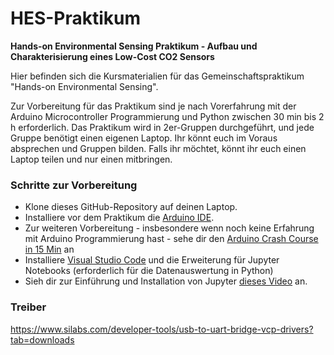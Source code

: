 # HES-Praktikum
**Hands-on Environmental Sensing Praktikum - Aufbau und Charakterisierung eines Low-Cost CO2 Sensors**

Hier befinden sich die Kursmaterialien für das Gemeinschaftspraktikum "Hands-on Environmental Sensing". <br>

Zur Vorbereitung für das Praktikum sind je nach Vorerfahrung mit der Arduino Microcontroller Programmierung und Python zwischen 30 min bis 2 h erforderlich.
Das Praktikum wird in 2er-Gruppen durchgeführt, und jede Gruppe benötigt einen eigenen Laptop. Ihr könnt euch im Voraus absprechen und Gruppen bilden. Falls ihr möchtet, könnt ihr euch einen Laptop teilen und nur einen mitbringen.

### Schritte zur Vorbereitung
- Klone dieses GitHub-Repository auf deinen Laptop.
- Installiere vor dem Praktikum die [Arduino IDE](https://www.arduino.cc/en/software).
- Zur weiteren Vorbereitung - insbesondere wenn noch keine Erfahrung mit Arduino Programmierung hast - sehe dir den [Arduino Crash Course in 15 Min](https://youtu.be/nL34zDTPkcs?si=MqPz2jDbrG39jyJ-) an
- Installiere [Visual Studio Code](https://code.visualstudio.com/Download) und die Erweiterung für Jupyter Notebooks (erforderlich für die Datenauswertung in Python)
- Sieh dir zur Einführung und Installation von Jupyter [dieses Video](https://youtu.be/suAkMeWJ1yE?si=K90X1-_5LGSxWY5A) an.



### Treiber
https://www.silabs.com/developer-tools/usb-to-uart-bridge-vcp-drivers?tab=downloads
